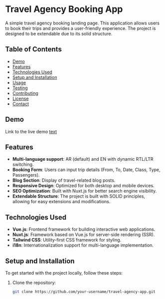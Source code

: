 # Travel Agency Booking App

A simple travel agency booking landing page. This application allows users to book their trips and provides a user-friendly experience. The project is designed to be extendable due to its solid structure.

## Table of Contents

- [Demo](#demo)
- [Features](#features)
- [Technologies Used](#technologies-used)
- [Setup and Installation](#setup-and-installation)
- [Usage](#usage)
- [Testing](#testing)
- [Contributing](#contributing)
- [License](#license)
- [Contact](#contact)

## Demo

Link to the live demo  [text](https://travel-agency-booking-app.netlify.app/)

## Features

- **Multi-language support**: AR (default) and EN with dynamic RTL/LTR switching.
- **Booking Form**: Users can input trip details (From, To, Date, Class, Type, Passengers).
- **Blog Section**: Display of travel-related blog posts.
- **Responsive Design**: Optimized for both desktop and mobile devices.
- **SEO Optimization**: Built with Nuxt.js for better search engine visibility.
- **Extendable Structure**: The project is built with SOLID principles, allowing for easy extensions and modifications.

## Technologies Used

- **Vue.js**: Frontend framework for building interactive web applications.
- **Nuxt.js**: Framework based on Vue.js for server-side rendering (SSR).
- **Tailwind CSS**: Utility-first CSS framework for styling.
- **i18n**: Internationalization support for multi-language implementation.

## Setup and Installation

To get started with the project locally, follow these steps:

1. Clone the repository:
   ```bash
   git clone https://github.com/your-username/travel-agency-app.git
